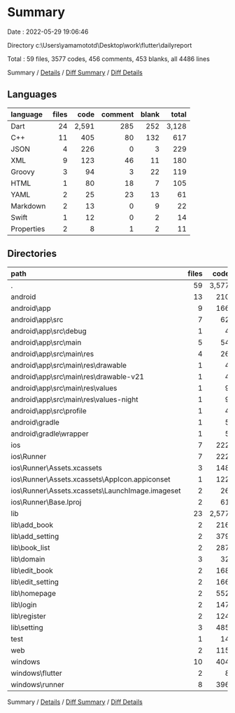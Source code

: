 # Summary

Date : 2022-05-29 19:06:46

Directory c:\Users\yamamototd\Desktop\work\flutter\dailyreport

Total : 59 files,  3577 codes, 456 comments, 453 blanks, all 4486 lines

Summary / [Details](details.md) / [Diff Summary](diff.md) / [Diff Details](diff-details.md)

## Languages
| language | files | code | comment | blank | total |
| :--- | ---: | ---: | ---: | ---: | ---: |
| Dart | 24 | 2,591 | 285 | 252 | 3,128 |
| C++ | 11 | 405 | 80 | 132 | 617 |
| JSON | 4 | 226 | 0 | 3 | 229 |
| XML | 9 | 123 | 46 | 11 | 180 |
| Groovy | 3 | 94 | 3 | 22 | 119 |
| HTML | 1 | 80 | 18 | 7 | 105 |
| YAML | 2 | 25 | 23 | 13 | 61 |
| Markdown | 2 | 13 | 0 | 9 | 22 |
| Swift | 1 | 12 | 0 | 2 | 14 |
| Properties | 2 | 8 | 1 | 2 | 11 |

## Directories
| path | files | code | comment | blank | total |
| :--- | ---: | ---: | ---: | ---: | ---: |
| . | 59 | 3,577 | 456 | 453 | 4,486 |
| android | 13 | 210 | 48 | 33 | 291 |
| android\app | 9 | 166 | 47 | 22 | 235 |
| android\app\src | 7 | 62 | 44 | 9 | 115 |
| android\app\src\debug | 1 | 4 | 3 | 1 | 8 |
| android\app\src\main | 5 | 54 | 38 | 7 | 99 |
| android\app\src\main\res | 4 | 26 | 32 | 6 | 64 |
| android\app\src\main\res\drawable | 1 | 4 | 7 | 2 | 13 |
| android\app\src\main\res\drawable-v21 | 1 | 4 | 7 | 2 | 13 |
| android\app\src\main\res\values | 1 | 9 | 9 | 1 | 19 |
| android\app\src\main\res\values-night | 1 | 9 | 9 | 1 | 19 |
| android\app\src\profile | 1 | 4 | 3 | 1 | 8 |
| android\gradle | 1 | 5 | 1 | 1 | 7 |
| android\gradle\wrapper | 1 | 5 | 1 | 1 | 7 |
| ios | 7 | 222 | 2 | 9 | 233 |
| ios\Runner | 7 | 222 | 2 | 9 | 233 |
| ios\Runner\Assets.xcassets | 3 | 148 | 0 | 4 | 152 |
| ios\Runner\Assets.xcassets\AppIcon.appiconset | 1 | 122 | 0 | 1 | 123 |
| ios\Runner\Assets.xcassets\LaunchImage.imageset | 2 | 26 | 0 | 3 | 29 |
| ios\Runner\Base.lproj | 2 | 61 | 2 | 2 | 65 |
| lib | 23 | 2,577 | 275 | 245 | 3,097 |
| lib\add_book | 2 | 216 | 33 | 24 | 273 |
| lib\add_setting | 2 | 379 | 28 | 30 | 437 |
| lib\book_list | 2 | 287 | 99 | 35 | 421 |
| lib\domain | 3 | 32 | 0 | 4 | 36 |
| lib\edit_book | 2 | 168 | 7 | 17 | 192 |
| lib\edit_setting | 2 | 166 | 4 | 15 | 185 |
| lib\homepage | 2 | 552 | 87 | 56 | 695 |
| lib\login | 2 | 147 | 3 | 15 | 165 |
| lib\register | 2 | 124 | 3 | 15 | 142 |
| lib\setting | 3 | 485 | 11 | 31 | 527 |
| test | 1 | 14 | 10 | 7 | 31 |
| web | 2 | 115 | 18 | 8 | 141 |
| windows | 10 | 404 | 80 | 131 | 615 |
| windows\flutter | 2 | 8 | 9 | 11 | 28 |
| windows\runner | 8 | 396 | 71 | 120 | 587 |

Summary / [Details](details.md) / [Diff Summary](diff.md) / [Diff Details](diff-details.md)